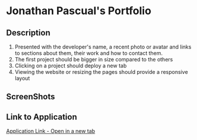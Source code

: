 # Jonathan Pascual's Portfolio
## Description
1. Presented with the developer's name, a recent photo or avatar and links to sections about them, their work and how to contact them.
2. The first project should be bigger in size compared to the others
3. Clicking on a project should deploy a new tab
4. Viewing the website or resizing the pages should provide a responsive layout

## ScreenShots

## Link to Application
[Application Link - Open in a new tab](https://jpascual007.github.io/EDX-homework02/)